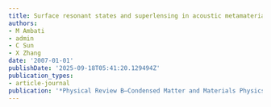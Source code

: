```yaml
---
title: Surface resonant states and superlensing in acoustic metamaterials
authors:
- M Ambati
- admin
- C Sun
- X Zhang
date: '2007-01-01'
publishDate: '2025-09-18T05:41:20.129494Z'
publication_types:
- article-journal
publication: '*Physical Review B—Condensed Matter and Materials Physics*'
---
```

